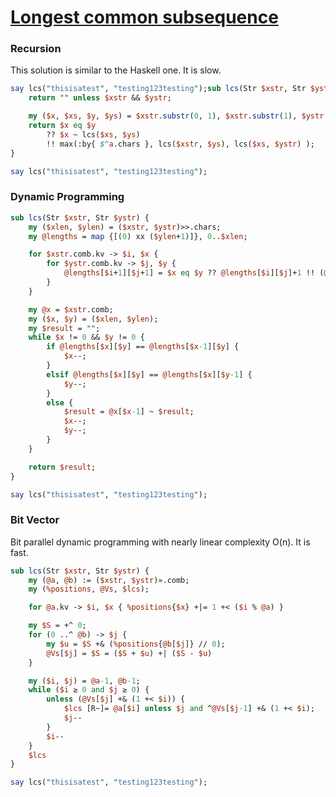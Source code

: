 [1]: https://rosettacode.org/wiki/Longest_common_subsequence

# [Longest common subsequence][1]





### Recursion



This solution is similar to the Haskell one. It is slow.

```perl
say lcs("thisisatest", "testing123testing");sub lcs(Str $xstr, Str $ystr) {
    return "" unless $xstr && $ystr;

    my ($x, $xs, $y, $ys) = $xstr.substr(0, 1), $xstr.substr(1), $ystr.substr(0, 1), $ystr.substr(1);
    return $x eq $y
        ?? $x ~ lcs($xs, $ys)
        !! max(:by{ $^a.chars }, lcs($xstr, $ys), lcs($xs, $ystr) );
}

say lcs("thisisatest", "testing123testing");
```


### Dynamic Programming

```perl
sub lcs(Str $xstr, Str $ystr) {
    my ($xlen, $ylen) = ($xstr, $ystr)>>.chars;
    my @lengths = map {[(0) xx ($ylen+1)]}, 0..$xlen;

    for $xstr.comb.kv -> $i, $x {
        for $ystr.comb.kv -> $j, $y {
            @lengths[$i+1][$j+1] = $x eq $y ?? @lengths[$i][$j]+1 !! (@lengths[$i+1][$j], @lengths[$i][$j+1]).max;
        }
    }

    my @x = $xstr.comb;
    my ($x, $y) = ($xlen, $ylen);
    my $result = "";
    while $x != 0 && $y != 0 {
        if @lengths[$x][$y] == @lengths[$x-1][$y] {
            $x--;
        }
        elsif @lengths[$x][$y] == @lengths[$x][$y-1] {
            $y--;
        }
        else {
            $result = @x[$x-1] ~ $result;
            $x--;
            $y--;
        }
    }

    return $result;
}

say lcs("thisisatest", "testing123testing");
```


### Bit Vector



Bit parallel dynamic programming with nearly linear complexity O(n). It is fast.

```perl
sub lcs(Str $xstr, Str $ystr) {
    my (@a, @b) := ($xstr, $ystr)».comb;
    my (%positions, @Vs, $lcs);

    for @a.kv -> $i, $x { %positions{$x} +|= 1 +< ($i % @a) }

    my $S = +^ 0;
    for (0 ..^ @b) -> $j {
        my $u = $S +& (%positions{@b[$j]} // 0);
        @Vs[$j] = $S = ($S + $u) +| ($S - $u)
    }

    my ($i, $j) = @a-1, @b-1;
    while ($i ≥ 0 and $j ≥ 0) {
        unless (@Vs[$j] +& (1 +< $i)) {
            $lcs [R~]= @a[$i] unless $j and ^@Vs[$j-1] +& (1 +< $i);
            $j--
        }
        $i--
    }
    $lcs
}

say lcs("thisisatest", "testing123testing");
```
